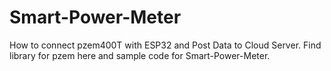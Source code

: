 # Smart-Power-Meter
How to connect pzem400T with ESP32 and Post Data to Cloud Server.
Find library for pzem here and sample code for Smart-Power-Meter.
